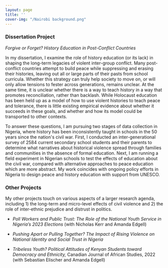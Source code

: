 ```yaml
---
layout: page
title: ''
cover-img: "/Nairobi background.png"
---
```


### Dissertation Project

*Forgive or Forget? History Education in Post-Conflict Countries*

In my dissertation, I examine the role of history education (or its lack) in shaping the long-term legacies of violent inter-group conflict.  Many post-conflict countries attempt to build peace while suppressing and erasing their histories, leaving out all or large parts of their pasts from school curricula. Whether this strategy can truly help society to move on, or will only allow tensions to fester across generations, remains unclear. At the same time, it is unclear whether there is a way to teach history in a way that promotes reconciliation, rather than backlash. While Holocaust education has been held up as a model of how to use violent histories to teach peace and tolerance, there is little existing empirical evidence about whether it succeeds in these goals, and whether and how its model could be transported to other contexts.

To answer these questions, I am pursuing two stages of data collection in Nigeria, where history has been inconsistently taught in schools in the 50 years since the nation's civil war. First, I conducted an inter-generational survey of 2584 current secondary school students and their parents to determine what narratives about historical violence spread through families and communities in the absence of formal education. Next, I am running a field experiment in Nigerian schools to test the effects of education about the civil war, compared with alternative approaches to peace education which are more abstract. My work coincides with ongoing policy efforts in Nigeria to design peace and history education with support from UNESCO.

### Other Projects

My other projects touch on various aspects of a larger research agenda, including 1) the long-term and micro-level effects of civil violence and 2) the role of inter-ethnic prejudice and distrust in politics.

* *Poll Workers and Public Trust: The Role of the National Youth Service in Nigeria’s 2023 Elections* (with Nicholas Kerr and Amanda Edgell)

* *Pushing Apart or Pulling Together? The Impact of Rising Violence on National Identity and Social Trust in Nigeria*

* *Tribeless Youth? Political Attitudes of Kenyan Students toward Democracy and Ethnicity,* Canadian Journal of African Studies, 2022 (with Sebastian Elischer and Amanda Edgell)
